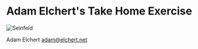 # Adam Elchert's Take Home Exercise

![Seinfeld](https://i.giphy.com/media/v1.Y2lkPTc5MGI3NjExOXBkamR2Y2Z3Z3J6Mm1waHJ2MHUxdDFrb3VuNzFkN2p4MWs5dHp0MyZlcD12MV9pbnRlcm5hbF9naWZfYnlfaWQmY3Q9Zw/hZj44bR9FVI3K/giphy.gif)

Adam Elchert
adam@elchert.net


